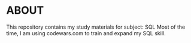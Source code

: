 # ABOUT
This repository contains my study materials for subject: SQL
Most of the time, I am using codewars.com to train and expand my SQL skill. 